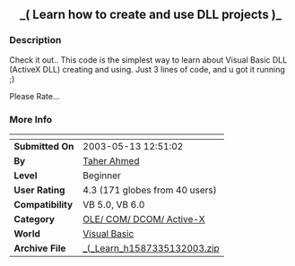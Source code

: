 ﻿<div align="center">

## \_\( Learn how to create and use DLL projects \)\_


</div>

### Description

Check it out.. This code is the simplest way to learn about Visual Basic DLL (ActiveX DLL) creating and using. Just 3 lines of code, and u got it running ;)

Please Rate...
 
### More Info
 


<span>             |<span>
---                |---
**Submitted On**   |2003-05-13 12:51:02
**By**             |[Taher Ahmed](https://github.com/Planet-Source-Code/PSCIndex/blob/master/ByAuthor/taher-ahmed.md)
**Level**          |Beginner
**User Rating**    |4.3 (171 globes from 40 users)
**Compatibility**  |VB 5\.0, VB 6\.0
**Category**       |[OLE/ COM/ DCOM/ Active\-X](https://github.com/Planet-Source-Code/PSCIndex/blob/master/ByCategory/ole-com-dcom-active-x__1-29.md)
**World**          |[Visual Basic](https://github.com/Planet-Source-Code/PSCIndex/blob/master/ByWorld/visual-basic.md)
**Archive File**   |[\_\(\_Learn\_h1587335132003\.zip](https://github.com/Planet-Source-Code/taher-ahmed-learn-how-to-create-and-use-dll-projects__1-45462/archive/master.zip)








